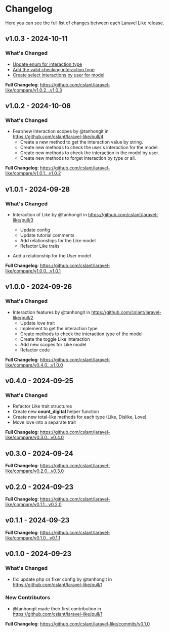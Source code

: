 # Changelog

Here you can see the full list of changes between each Laravel Like release.

## v1.0.3 - 2024-10-11

### What's Changed

- [Update enum for interaction type](https://github.com/cslant/laravel-like/commit/eaaa3a05724f154d9c1fc8681c7082eb52113526)
- [Add the valid checking interaction type](https://github.com/cslant/laravel-like/commit/d95dac7cdcd97a0a2d66578118517b3f445a6360)
- [Create select interactions by user for model](https://github.com/cslant/laravel-like/commit/9ecae2dc0af1f3c23e2d474460424c61b9434498)

**Full Changelog**: https://github.com/cslant/laravel-like/compare/v1.0.2...v1.0.3

## v1.0.2 - 2024-10-06

### What's Changed

* Feat/new interaction scopes by @tanhongit in https://github.com/cslant/laravel-like/pull/4
  - Create a new method to get the interaction value by string.
  - Create new methods to check the user's interaction for the model.
  - Create new methods to check the interaction in the model by user.
  - Create new methods to forget interaction by type or all.
  

**Full Changelog**: https://github.com/cslant/laravel-like/compare/v1.0.1...v1.0.2

## v1.0.1 - 2024-09-28

### What's Changed

* Interaction of Like by @tanhongit in https://github.com/cslant/laravel-like/pull/3
  
  * Update config
  * Update tutorial comments
  * Add relationships for the Like model
  * Refactor Like traits
  
* Add a relationship for the User model
  

**Full Changelog**: https://github.com/cslant/laravel-like/compare/v1.0.0...v1.0.1

## v1.0.0 - 2024-09-26

### What's Changed

* Interaction features by @tanhongit in https://github.com/cslant/laravel-like/pull/2
  * Update love trait
  * Implement to get the interaction type
  * Create methods to check the interaction type of the model
  * Create the toggle Like Interaction
  * Add new scopes for Like model
  * Refactor code
  

**Full Changelog**: https://github.com/cslant/laravel-like/compare/v0.4.0...v1.0.0

## v0.4.0 - 2024-09-25

### What's Changed

* Refactor Like trait structures
* Create new **count_digital** helper function
* Create new total-like methods for each type (Like, Dislike, Love)
* Move love into a separate trait

**Full Changelog**: https://github.com/cslant/laravel-like/compare/v0.3.0...v0.4.0

## v0.3.0 - 2024-09-24

**Full Changelog**: https://github.com/cslant/laravel-like/compare/v0.2.0...v0.3.0

## v0.2.0 - 2024-09-23

**Full Changelog**: https://github.com/cslant/laravel-like/compare/v0.1.1...v0.2.0

## v0.1.1 - 2024-09-23

**Full Changelog**: https://github.com/cslant/laravel-like/compare/v0.1.0...v0.1.1

## v0.1.0 - 2024-09-23

### What's Changed

* fix: update php cs fixer config by @tanhongit in https://github.com/cslant/laravel-like/pull/1

### New Contributors

* @tanhongit made their first contribution in https://github.com/cslant/laravel-like/pull/1

**Full Changelog**: https://github.com/cslant/laravel-like/commits/v0.1.0
